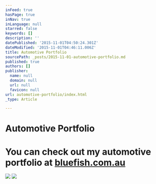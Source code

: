 ```yaml
---
inFeed: true
hasPage: true
inNav: true
inLanguage: null
starred: false
keywords: []
description: ''
datePublished: '2015-11-01T04:50:24.301Z'
dateModified: '2015-11-01T04:46:11.006Z'
title: Automotive Portfolio
sourcePath: _posts/2015-11-01-automotive-portfolio.md
published: true
authors: []
publisher:
  name: null
  domain: null
  url: null
  favicon: null
url: automotive-portfolio/index.html
_type: Article

---
```

# Automotive Portfolio

# 

# 

# You can check out my automotive portfolio at [bluefish.com.au][0]
![](https://the-grid-user-content.s3-us-west-2.amazonaws.com/4d85cd75-e5a6-4c8b-89fc-1e77a0875f48.jpg)
![](https://the-grid-user-content.s3-us-west-2.amazonaws.com/6be9340f-0d49-4154-aabe-97bcef4502f2.jpg)

[0]: http://www.bluefish.com.au/
